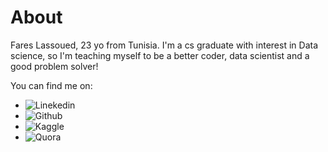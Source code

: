 # About

Fares Lassoued, 23 yo from Tunisia. I'm a cs graduate with interest in Data science, so I'm teaching myself to be a better coder, data scientist and a good problem solver!

 You can find me on:

  * ![Linekedin](https://www.linkedin.com/in/fareslassoued/)
  * ![Github](https://github.com/Zowlex)
  * ![Kaggle](https://www.kaggle.com/zowlex)
  * ![Quora](https://www.quora.com/profile/Fares-Lassoued)

